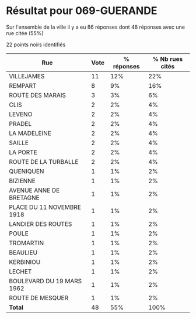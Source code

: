 # Résultat pour 069-GUERANDE

Sur l'ensemble de la ville il y a eu 86 réponses dont 48 réponses avec une rue citée (55%)

22 points noirs identifiés

| Rue | Vote | % réponses | % Nb rues cités|
|-----|------|------------|----------------|
| VILLEJAMES | 11 | 12% | 22%|
| REMPART | 8 | 9% | 16%|
| ROUTE DES MARAIS | 3 | 3% | 6%|
| CLIS | 2 | 2% | 4%|
| LEVENO | 2 | 2% | 4%|
| PRADEL | 2 | 2% | 4%|
| LA MADELEINE | 2 | 2% | 4%|
| SAILLE | 2 | 2% | 4%|
| LA PORTE | 2 | 2% | 4%|
| ROUTE DE LA TURBALLE | 2 | 2% | 4%|
| QUENIQUEN | 1 | 1% | 2%|
| BIZIENNE | 1 | 1% | 2%|
| AVENUE ANNE DE BRETAGNE | 1 | 1% | 2%|
| PLACE DU 11 NOVEMBRE 1918 | 1 | 1% | 2%|
| LANDIER DES ROUTES | 1 | 1% | 2%|
| POULE | 1 | 1% | 2%|
| TROMARTIN | 1 | 1% | 2%|
| BEAULIEU | 1 | 1% | 2%|
| KERBINIOU | 1 | 1% | 2%|
| LECHET | 1 | 1% | 2%|
| BOULEVARD DU 19 MARS 1962 | 1 | 1% | 2%|
| ROUTE DE MESQUER | 1 | 1% | 2%|
| **Total** | 48 | 55% | 100%|
